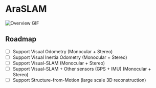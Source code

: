 # AraSLAM

![Overview GIF](/promo/pcl_depth_feats.gif)

## Roadmap
- [ ] Support Visual Odometry (Monocular + Stereo)
- [ ] Support Visual Inertia Odometry (Monocular + Stereo)
- [ ] Support Visual-SLAM (Monocular + Stereo)
- [ ] Support Visual-SLAM + Other sensors (GPS + IMU) (Monocular + Stereo)
- [ ] Support Structure-from-Motion (large scale 3D reconstruction)